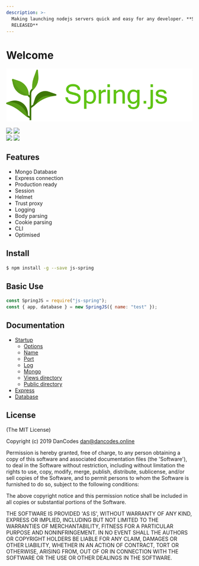 ```yaml
---
description: >-
  Making launching nodejs servers quick and easy for any developer. **SOON TO BE
  RELEASED**
---
```


# Welcome

![](.gitbook/assets/banner%20%282%29.png)

![](https://circleci.com/gh/dan-online/spring.js.svg?style=svg&circle-token=f474a522a9749f7c41056ba4c2f1044cc3f65bf3) ![](https://img.shields.io/badge/dependencies-up%20to%20date-lime.svg)  
![](https://api.codacy.com/project/badge/Grade/d6edf679d05f4da183d94b9ffcfc5dff) ![](https://img.shields.io/badge/Created%20by-DanCodes-1abc9c.svg)

## Features

- Mongo Database
- Express connection
- Production ready
- Session
- Helmet
- Trust proxy
- Logging
- Body parsing
- Cookie parsing
- CLI
- Optimised

## Install

```bash
$ npm install -g --save js-spring
```

## Basic Use

```javascript
const SpringJS = require("js-spring");
const { app, database } = new SpringJS({ name: "test" });
```

## Documentation

- [Startup](startup.md)
  - [Options](startup.md#options)
  - [Name](startup.md#name)
  - [Port](startup.md#port)
  - [Log](startup.md#log)
  - [Mongo](startup.md#mongo)
  - [Views directory](startup.md#views-directory)
  - [Public directory](startup.md#public-directory)
- [Express](express.md)
- [Database](database.md)

## License

\(The MIT License\)

Copyright \(c\) 2019 DanCodes [dan@dancodes.online](mailto:dan@dancodes.online)

Permission is hereby granted, free of charge, to any person obtaining a copy of this software and associated documentation files \(the 'Software'\), to deal in the Software without restriction, including without limitation the rights to use, copy, modify, merge, publish, distribute, sublicense, and/or sell copies of the Software, and to permit persons to whom the Software is furnished to do so, subject to the following conditions:

The above copyright notice and this permission notice shall be included in all copies or substantial portions of the Software.

THE SOFTWARE IS PROVIDED 'AS IS', WITHOUT WARRANTY OF ANY KIND, EXPRESS OR IMPLIED, INCLUDING BUT NOT LIMITED TO THE WARRANTIES OF MERCHANTABILITY, FITNESS FOR A PARTICULAR PURPOSE AND NONINFRINGEMENT. IN NO EVENT SHALL THE AUTHORS OR COPYRIGHT HOLDERS BE LIABLE FOR ANY CLAIM, DAMAGES OR OTHER LIABILITY, WHETHER IN AN ACTION OF CONTRACT, TORT OR OTHERWISE, ARISING FROM, OUT OF OR IN CONNECTION WITH THE SOFTWARE OR THE USE OR OTHER DEALINGS IN THE SOFTWARE.
